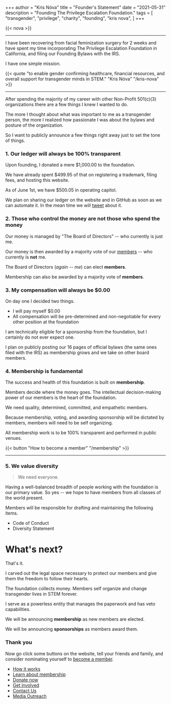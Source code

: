 +++
author = "Kris Nóva"
title = "Founder's Statement"
date = "2021-05-31"
description = "Founding The Privilege Escalation Foundation."
tags = [
"transgender",
"privilege",
"charity",
"founding",
"kris nova",
]
+++

{{< nova >}}

---

I have been recovering from facial feminization surgery for 2 weeks and have spent my time incorporating The Privilege Escalation Foundation in California, and filing our Founding Bylaws with the IRS.

I have one simple mission.

{{< quote "to enable gender confirming healthcare, financial resources, and overall support for transgender minds in STEM." "Kris Nóva" "/kris-nova" >}}

---

After spending the majority of my career with other Non-Profit 501(c)(3) organizations there are a few things I knew I wanted to do.

The more I thought about what was important to me as a transgender person, the more I realized how passionate I was about the bylaws and posture of the organization. 

So I want to publicly announce a few things right away just to set the tone of things.

### 1. Our ledger will always be 100% transparent

Upon founding, I donated a mere $1,000.00 to the foundation. 

We have already spent $499.95 of that on registering a trademark, filing fees, and hosting this website.

As of June 1st, we have $500.05 in operating capitol.

We plan on sharing our ledger on the website and in GitHub as soon as we can automate it. In the mean time we will [tweet](https://twitter.com/setuid_org) about it.

### 2. Those who control the money are not those who spend the money

Our money is managed by "The Board of Directors" -- who currently is just me.

Our money is then awarded by a majority vote of our [members](/members) -- who currently is **not** me.

The Board of Directors (_again -- me_) can elect **members**.

Membership can also be awarded by a majority vote of **members**.

### 3. My compensation will always be $0.00

On day one I decided two things.

 - I will pay myself $0.00
 - All compensation will be pre-determined and non-negotiable for every other position at the foundation

I am technically eligible for a sponsorship from the foundation, but I certainly do not ever expect one.

I plan on publicly posting our 16 pages of official bylaws (the same ones filed with the IRS) as membership grows and we take on other board members.

### 4. Membership is fundamental 

The success and health of this foundation is built on **membership**.

Members decide where the money goes. The intellectual decision-making power of our members is the heart of the foundation.

We need quality, determined, committed, and empathetic members.

Because membership, voting, and awarding sponsorship will be dictated by members, members will need to be self organizing.

All membership work is to be 100% transparent and performed in public venues.

{{< button "How to become a member" "/membership" >}}

---

### 5. We value diversity 

 > We need everyone.

Having a well-balanced breadth of people working with the foundation is our primary value. So yes -- we hope to have members from all classes of the world present.

Members will be responsible for drafting and maintaining the following items.

 - Code of Conduct
 - Diversity Statement

# What's next?

That's it. 

I carved out the legal space necessary to protect our members and give them the freedom to follow their hearts.

The foundation collects money. Members self organize and change transgender lives in STEM forever. 

I serve as a powerless entity that manages the paperwork and has veto capabilities.

We will be announcing **membership** as new members are elected. 

We will be announcing **sponsorships** as members award them.

### Thank you

Now go click some buttons on the website, tell your friends and family, and consider nominating yourself to [become a member](/membership).

 - [How it works](how-it-works)
 - [Learn about membership](/membership)
 - [Donate now](/donate)
 - [Get involved](/get-involved)
 - [Contact Us](/contact)
 - [Media Outreach](/contact)
